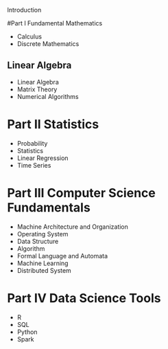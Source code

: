 Introduction

#Part I Fundamental Mathematics

- Calculus
- Discrete Mathematics

## Linear Algebra

- Linear Algebra
- Matrix Theory
- Numerical Algorithms

# Part II Statistics

- Probability
- Statistics
- Linear Regression
- Time Series

# Part III Computer Science Fundamentals

- Machine Architecture and Organization
- Operating System
- Data Structure
- Algorithm
- Formal Language and Automata
- Machine Learning
- Distributed System

# Part IV Data Science Tools

- R
- SQL
- Python
- Spark